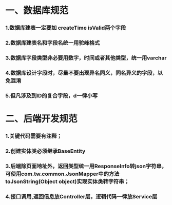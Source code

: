 # 一、数据库规范
### 1.数据库建表一定要加 createTime isValid两个字段
### 2.数据库建表名和字段名统一用驼峰格式
### 3.数据库字段类型非必要用数字，时间或者其他类型，统一用varchar
### 4.数据库设计字段时，尽量不要出现异名同义，同名异义的字段，以免混淆
### 5.但凡涉及到ID的复合字段，d一律小写



# 二、后端开发规范
### 1.关键代码需要有注释；
### 2.创建实体类必须继承BaseEntity
### 3.后端除页面地址外，返回类型统一用ResponseInfo<T>转json字符串，可使用com.tw.common.JsonMapper中的方法toJsonString(Object object)实现实体类转字符串；
### 4.接口调用,返回信息放Controller层，逻辑代码一律放Service层